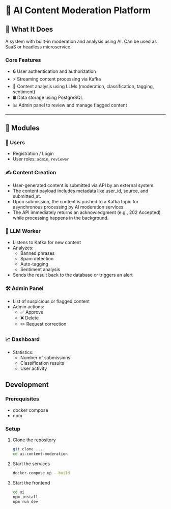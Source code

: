 # 🧠 AI Content Moderation Platform

## 💼 What It Does

A system with built-in moderation and analysis using AI. Can be used as SaaS or headless microservice.

### Core Features

- 🔒 User authentication and authorization
- ⚡️ Streaming content processing via Kafka
- 🧠 Content analysis using LLMs (moderation, classification, tagging, sentiment)
- 🛢 Data storage using PostgreSQL
- 📊 Admin panel to review and manage flagged content

---

## 🧱 Modules

### 👤 Users

- Registration / Login
- User roles: `admin`, `reviewer`

### ✍️ Content Creation

- User-generated content is submitted via API by an external system.
- The content payload includes metadata like user_id, source, and submitted_at.
- Upon submission, the content is pushed to a Kafka topic for asynchronous processing by AI moderation services.
- The API immediately returns an acknowledgment (e.g., 202 Accepted) while processing happens in the background.



### 🤖 LLM Worker

- Listens to Kafka for new content
- Analyzes:
  - Banned phrases
  - Spam detection
  - Auto-tagging
  - Sentiment analysis
- Sends the result back to the database or triggers an alert

### 🛠 Admin Panel

- List of suspicious or flagged content
- Admin actions:
  - ✅ Approve
  - ❌ Delete
  - ✏️ Request correction

### 📈 Dashboard

- Statistics:
  - Number of submissions
  - Classification results
  - User activity

## Development

### Prerequisites
- docker compose
- npm

### Setup
1. Clone the repository
    ```bash
    git clone ...
    cd ai-content-moderation
    ```

2. Start the services
    ```bash
    docker-compose up --build
    ```

3. Start the frontend
    ```bash
    cd ui
    npm install
    npm run dev
    ```
